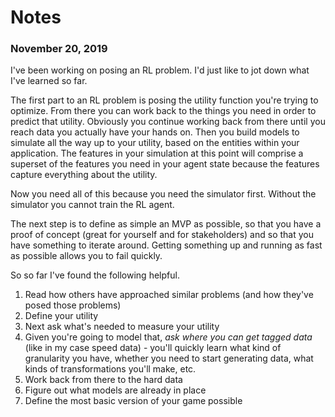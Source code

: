 # Notes

### November 20, 2019
I've been working on posing an RL problem. I'd just like to jot down what I've learned so far. 

The first part to an RL problem is posing the utility function you're trying to optimize. From there you can work back to the things you need in order to predict that utility. Obviously you continue working back from there until you reach data you actually have your hands on. Then you build models to simulate all the way up to your utility, based on the entities within your application. The features in your simulation at this point will comprise a superset of the features you need in your agent state because the features capture everything about the utility. 

Now you need all of this because you need the simulator first. Without the simulator you cannot train the RL agent. 

The next step is to define as simple an MVP as possible, so that you have a proof of concept (great for yourself and for stakeholders) and so that you have something to iterate around. Getting something up and running as fast as possible allows you to fail quickly.

So so far I've found the following helpful. 
1. Read how others have approached similar problems (and how they've posed those problems)
2. Define your utility
3. Next ask what's needed to measure your utility
4. Given you're going to model that, *ask where you can get tagged data* (like in my case speed data) - you'll quickly learn what kind of granularity you have, whether you need to start generating data, what kinds of transformations you'll make, etc. 
5. Work back from there to the hard data
6. Figure out what models are already in place
7. Define the most basic version of your game possible
